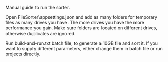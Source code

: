 ﻿Manual guide to run the sorter.

Open FileSorter\appsettings.json and add as many folders for temporary files as many drives you have.
The more drives you have the more performance you gain. Make sure folders are located on different drives, otherwise duplicates are ignored.

Run build-and-run.txt batch file, to generate a 10GB file and sort it.
If you want to supply different parameters, either change them in batch file or run projects directly.